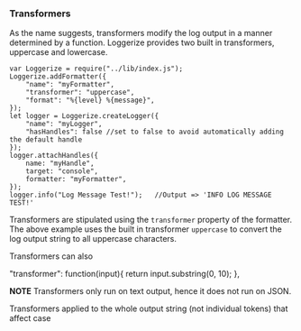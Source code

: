### Transformers

As the name suggests, transformers modify the log output in a manner determined by a function. Loggerize 
provides two built in transformers, uppercase and lowercase.

```
var Loggerize = require("../lib/index.js");
Loggerize.addFormatter({
	"name": "myFormatter",
	"transformer": "uppercase",
	"format": "%{level} %{message}",
});
let logger = Loggerize.createLogger({
	"name": "myLogger", 
	"hasHandles": false //set to false to avoid automatically adding the default handle
});
logger.attachHandles({
	name: "myHandle",
	target: "console",
	formatter: "myFormatter",
});
logger.info("Log Message Test!");	//Output => 'INFO LOG MESSAGE TEST!'
```

Transformers are stipulated using the `transformer` property of the formatter. The above example 
uses the built in transformer `uppercase` to convert the log output string to all uppercase characters.

Transformers can also 

"transformer": function(input){ return input.substring(0, 10); },

**NOTE** Transformers only run on text output, hence it does not run on JSON.

Transformers applied to the whole output string (not individual tokens) that affect case















